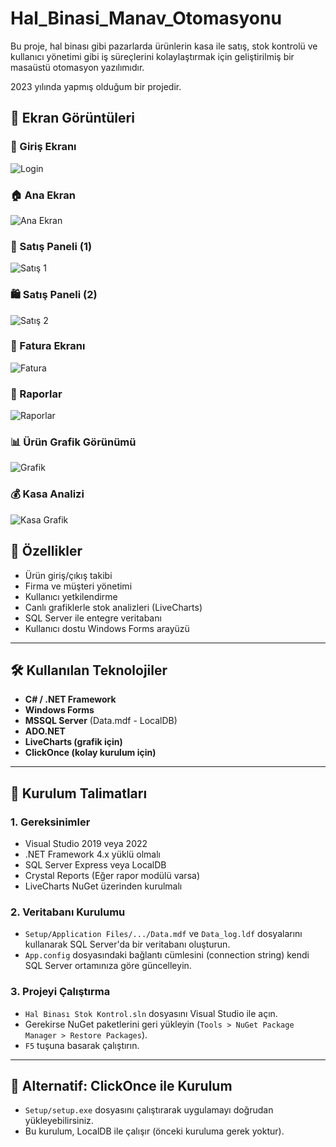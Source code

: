 # Hal_Binasi_Manav_Otomasyonu

Bu proje, hal binası gibi pazarlarda ürünlerin kasa ile satış, stok kontrolü ve kullanıcı yönetimi gibi iş süreçlerini kolaylaştırmak için geliştirilmiş bir masaüstü otomasyon yazılımıdır.

2023 yılında yapmış olduğum bir projedir.

## 📸 Ekran Görüntüleri

### 🔐 Giriş Ekranı
![Login](Screenshots/login.png)

### 🏠 Ana Ekran
![Ana Ekran](Screenshots/anaEkran.png)

### 🛒 Satış Paneli (1)
![Satış 1](Screenshots/satis.png)

### 🛍️ Satış Paneli (2)
![Satış 2](Screenshots/satıs.png)

### 🧾 Fatura Ekranı
![Fatura](Screenshots/fatura.png)

### 📑 Raporlar
![Raporlar](Screenshots/rapor.png)

### 📊 Ürün Grafik Görünümü
![Grafik](Screenshots/grafik.png)

### 💰 Kasa Analizi
![Kasa Grafik](Screenshots/kasaGrafik.png)


## 🚀 Özellikler

- Ürün giriş/çıkış takibi
- Firma ve müşteri yönetimi
- Kullanıcı yetkilendirme
- Canlı grafiklerle stok analizleri (LiveCharts)
- SQL Server ile entegre veritabanı
- Kullanıcı dostu Windows Forms arayüzü

---

## 🛠️ Kullanılan Teknolojiler

- **C# / .NET Framework**
- **Windows Forms**
- **MSSQL Server** (Data.mdf - LocalDB)
- **ADO.NET**
- **LiveCharts (grafik için)**
- **ClickOnce (kolay kurulum için)**

---

## 🧩 Kurulum Talimatları

### 1. Gereksinimler

- Visual Studio 2019 veya 2022
- .NET Framework 4.x yüklü olmalı
- SQL Server Express veya LocalDB
- Crystal Reports (Eğer rapor modülü varsa)
- LiveCharts NuGet üzerinden kurulmalı
  

### 2. Veritabanı Kurulumu

- `Setup/Application Files/.../Data.mdf` ve `Data_log.ldf` dosyalarını kullanarak SQL Server'da bir veritabanı oluşturun.
- `App.config` dosyasındaki bağlantı cümlesini (connection string) kendi SQL Server ortamınıza göre güncelleyin.

### 3. Projeyi Çalıştırma

- `Hal Binası Stok Kontrol.sln` dosyasını Visual Studio ile açın.
- Gerekirse NuGet paketlerini geri yükleyin (`Tools > NuGet Package Manager > Restore Packages`).
- `F5` tuşuna basarak çalıştırın.

---

## 🧪 Alternatif: ClickOnce ile Kurulum

- `Setup/setup.exe` dosyasını çalıştırarak uygulamayı doğrudan yükleyebilirsiniz.
- Bu kurulum, LocalDB ile çalışır (önceki kuruluma gerek yoktur).



